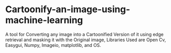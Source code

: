 # Cartoonify-an-image-using-machine-learning
A tool for Converting any image into a Cartoonified Version of it using edge retrieval and masking it with the Original image, Libraries Used are Open Cv, Easygui, Numpy, Imageio, matplotlib, and OS.

